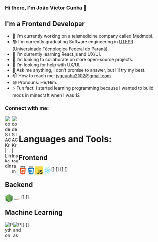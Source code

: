 ### Hi there, I'm João Victor Cunha 👋

## I'm a Frontend Developer

- 🔭 I'm currently working on a telemedicine company called Medmobi.
- 📚 I'm currently graduating Software engineering in [UTFPR][utfpr] (Universidade Técnologica Federal do Paraná).
- 🌱 I’m currently learning React.js and UX/UI.
- 👯 I’m looking to collaborate on more open-source projects.
- 🤔 I’m looking for help with UX/UI.
- 💬 Ask me anything, I don’t promise to answer, but I’ll try my best.
- 📫 How to reach me: jvgcunha2002@gmail.com
- 😄 Pronouns: He/Him.
- ⚡ Fun fact: I started learning programming because I wanted to build mods in minecraft when I was 12.

### Connect with me:

[<img align="left" alt="codeSTACKr | LinkedIn" width="22px" src="https://cdn.jsdelivr.net/npm/simple-icons@v3/icons/linkedin.svg" />][linkedin]
[<img align="left" alt="codeSTACKr | Instagram" width="22px" src="https://cdn.jsdelivr.net/npm/simple-icons@v3/icons/instagram.svg" />][instagram]

<br />

# Languages and Tools:

## Frontend
[<img align="left" alt="HTML5" width="26px" src="https://raw.githubusercontent.com/github/explore/80688e429a7d4ef2fca1e82350fe8e3517d3494d/topics/html/html.png" />]
[<img align="left" alt="CSS3" width="26px" src="https://raw.githubusercontent.com/github/explore/80688e429a7d4ef2fca1e82350fe8e3517d3494d/topics/css/css.png" />]
[<img align="left" alt="JavaScript" width="26px" src="https://raw.githubusercontent.com/github/explore/80688e429a7d4ef2fca1e82350fe8e3517d3494d/topics/javascript/javascript.png" />]
[<img align="left" alt="React" width="26px" src="https://raw.githubusercontent.com/github/explore/80688e429a7d4ef2fca1e82350fe8e3517d3494d/topics/react/react.png" />]

## Backend
[<img align="left" alt="Node.js" width="26px" src="https://raw.githubusercontent.com/github/explore/80688e429a7d4ef2fca1e82350fe8e3517d3494d/topics/nodejs/nodejs.png" />]
[<img align="left" alt="MySQL" width="26px" src="https://raw.githubusercontent.com/github/explore/80688e429a7d4ef2fca1e82350fe8e3517d3494d/topics/mysql/mysql.png" />]


## Machine Learning
[<img align="left" alt="Python" width="26px" src="https://camo.githubusercontent.com/64b1f535115add5713c419514a1bb8e76aeafbc2e9b6b91c00ddfd697713bbb0/68747470733a2f2f63646e2e6a7364656c6976722e6e65742f6e706d2f4070726f6772616d6d696e672d6c616e6775616765732d6c6f676f732f707974686f6e40302e302e302f707974686f6e5f323536783235362e706e67" />]
[<img align="left" alt="Pandas" width="26px" src="https://raw.githubusercontent.com/valohai/ml-logos/5127528b5baadb77a6ea4b999a47b4e86bf0f98b/pandas.svg" />]


<br />
<br />

[utfpr]: http://www.utfpr.edu.br/
[instagram]: https://www.instagram.com/jvgcunha/
[linkedin]: https://www.linkedin.com/in/Jott4

